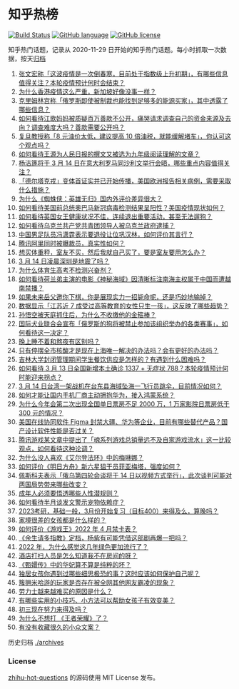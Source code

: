 # 知乎热榜
[![Build Status](https://github.com/ToWeLong/zhihu-hot-questions/workflows/CI/badge.svg)](https://github.com/ToWeLong/zhihu-hot-questions/actions)
[![GitHub language](https://img.shields.io/badge/language-golang-orange.svg)](https://golang.org/)
[![GitHub license](https://img.shields.io/github/license/ToWeLong/zhihu-hot-questions)](https://github.com/ToWeLong/zhihu-hot-questions/blob/main/LICENSE)

知乎热门话题，记录从 2020-11-29 日开始的知乎热门话题。每小时抓取一次数据，按天[归档](./archives)

<!-- BEGIN -->

1. [张文宏称「这波疫情是一次倒春寒，目前处于指数级上升初期」，有哪些信息值得关注？本轮疫情预计何时会结束？](https://www.zhihu.com/question/521802964)
1. [为什么香港疫情这么严重，新加坡好像没事一样？](https://www.zhihu.com/question/520452393)
1. [克里姆林宫称「俄罗斯即使被制裁也能找到足够多的能源买家」，其中透露了哪些信息？](https://www.zhihu.com/question/521230004)
1. [如何看待江歌妈妈被质疑百万善款不公开，痛哭请求调查自己的资金来源及去向？调查难度大吗？善款需要公开吗？](https://www.zhihu.com/question/521813130)
1. [复旦教授称「8 元油价太低，建议提高 10 倍油税，就能缓解堵车」，你认可这个观点吗？](https://www.zhihu.com/question/521827569)
1. [如何看待王源为人民日报的撰文又被选为九年级阅读理解的文章？](https://www.zhihu.com/question/521453123)
1. [杨洁篪将于 3 月 14 日在意大利罗马同沙利文举行会晤，哪些重点内容值得关注？](https://www.zhihu.com/question/521759739)
1. [「德尔塔克戎」变体首证实并已开始传播，美国欧洲报告相关病例，需要采取什么措施？](https://www.zhihu.com/question/521811104)
1. [为什么《蜘蛛侠：英雄无归》国内外评价差异很大？](https://www.zhihu.com/question/521626018)
1. [如何看待美国前总统奥巴马新冠病毒检测结果呈阳性？美国疫情现状如何？](https://www.zhihu.com/question/521801200)
1. [如何看待英国女王健康状况不佳，连续退出重要活动，甚至无法遛狗？](https://www.zhihu.com/question/521719769)
1. [如何看待乌克兰共产党共青团领导人被乌克兰政府逮捕？](https://www.zhihu.com/question/520906123)
1. [中国男足队员冯潇霆表示要退役让位巩汉林，如何评价其言行？](https://www.zhihu.com/question/521803594)
1. [腾讯阿里同时被曝裁员，真实性如何？](https://www.zhihu.com/question/521729036)
1. [想买体重秤，室友不买，然后我就自己买了，要是室友要用怎么办？](https://www.zhihu.com/question/321616941)
1. [3 月 14 日凌晨深圳是地震了吗？](https://www.zhihu.com/question/521796007)
1. [为什么体育生高考不检测兴奋剂？](https://www.zhihu.com/question/478204524)
1. [如何看待荷兰弟主演的电影《神秘海域》因清晰标注南海主权属于中国而遭越南禁播？](https://www.zhihu.com/question/521752226)
1. [如果未来岳父邀你下棋，你是展现实力一招毙命呢，还是巧妙地输掉？](https://www.zhihu.com/question/405841557)
1. [数据显示「江苏近 7 成受过高等教育的女性只生一孩」，这反映了哪些趋势？](https://www.zhihu.com/question/521835736)
1. [孙悟空被天庭抓住后，为什么不收缴他的金箍棒？](https://www.zhihu.com/question/516740230)
1. [国际犬业联合会宣布「俄罗斯的狗将被禁止参加该组织举办的各类赛事」，如何看待这一决定？](https://www.zhihu.com/question/521834131)
1. [晚上睡不着和熬夜有区别吗？](https://www.zhihu.com/question/321319806)
1. [只有停摆全市核酸才是现在上海唯一解决的办法吗？会有更好的办法吗？](https://www.zhihu.com/question/520896414)
1. [吉林大学封闭管理期间学生餐饮供应是怎样的？有遇到什么困难吗？](https://www.zhihu.com/question/521710401)
1. [如何看待 3 月 13 日全国新增本土确诊 1337 + 无症状 788？本轮疫情预计何时能迎来拐点？](https://www.zhihu.com/question/521808892)
1. [3 月 14 日台湾一架战机在台东县海域坠海一飞行员跳伞，目前情况如何？](https://www.zhihu.com/question/521842099)
1. [如何才能让国内手机厂商主动拥抱华为，接入鸿蒙系统？](https://www.zhihu.com/question/519979844)
1. [为什么今年会第二次出现全国单日票房不足 2000 万，1 万家影院日票房低于 300 元的情况？](https://www.zhihu.com/question/521472138)
1. [美国在线协同软件 Figma 封禁大疆、华为等企业，目前有哪些替代产品？国产设计软件性能是否过关？](https://www.zhihu.com/question/521746806)
1. [腾讯游戏某文章中提出了「魂系列游戏总销量远不及自家游戏流水」这一比较观点，如何看待这种论调？](https://www.zhihu.com/question/521845175)
1. [为什么没人喜欢《艾尔登法环》中的梅琳娜？](https://www.zhihu.com/question/521292755)
1. [如何评价《明日方舟》新六星狙干员菲亚梅塔，强度如何？](https://www.zhihu.com/question/520899196)
1. [佩斯科夫表示「俄乌第四轮会谈将于 14 日以视频方式举行」，此次谈判可能对两国局势带来哪些改变？](https://www.zhihu.com/question/521834854)
1. [成年人必须要悟透哪些人性潜规则？](https://www.zhihu.com/question/483436112)
1. [如何看待半月谈发文警示宠物依赖症？](https://www.zhihu.com/question/521555096)
1. [2023考研，基础一般，3月份开始复习（目标400）来得及么，算晚吗？](https://www.zhihu.com/question/520801477)
1. [家境很差的女孩都是什么样的？](https://www.zhihu.com/question/339811369)
1. [如何评价《游戏王》2022 年 4 月禁卡表？](https://www.zhihu.com/question/521731088)
1. [《余生请多指教》定档，杨紫有可能凭借这部剧再爆一把吗？](https://www.zhihu.com/question/521825405)
1. [2022 年，为什么感觉这几年绿色更加流行了？](https://www.zhihu.com/question/520868633)
1. [酒店打扫人员是怎么知道我不在房间的呀？](https://www.zhihu.com/question/498804899)
1. [《甄嬛传》中的华妃算不算是纯粹的坏？](https://www.zhihu.com/question/521308884)
1. [独居女孩你遇到过哪些细思极恐的事？这时应该如何保护自己呢？](https://www.zhihu.com/question/520575483)
1. [簇拥米哈游的玩家是否存在被全网其他网友霸凌的现象？](https://www.zhihu.com/question/520689083)
1. [劳力士越来越难买的原因是什么？](https://www.zhihu.com/question/482663999)
1. [有哪些实用的小技巧、小方法可以帮助女孩子有效变美？](https://www.zhihu.com/question/520737037)
1. [初三现在努力来得及吗？](https://www.zhihu.com/question/513559468)
1. [为什么不想打 《王者荣耀》了？](https://www.zhihu.com/question/521725586)
1. [有没有收藏很久的小众文案？](https://www.zhihu.com/question/513756618)

<!-- END -->

历史归档 [./archives](./archives)


### License
[zhihu-hot-questions](https://github.com/towelong/zhihu-hot-questions) 的源码使用 MIT License 发布。
